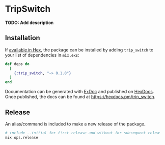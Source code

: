 # TripSwitch

**TODO: Add description**

## Installation

If [available in Hex](https://hex.pm/docs/publish), the package can be installed
by adding `trip_switch` to your list of dependencies in `mix.exs`:

```elixir
def deps do
  [
    {:trip_switch, "~> 0.1.0"}
  ]
end
```

Documentation can be generated with [ExDoc](https://github.com/elixir-lang/ex_doc)
and published on [HexDocs](https://hexdocs.pm). Once published, the docs can
be found at <https://hexdocs.pm/trip_switch>.

## Release

An alias/command is included to make a new release of the package.

```bash
# include --initial for first release and without for subsequent releases
mix ops.release
```
